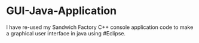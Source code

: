 # GUI-Java-Application
I have re-used my Sandwich Factory C++ console application code to make a graphical user interface in java using #Eclipse. 
